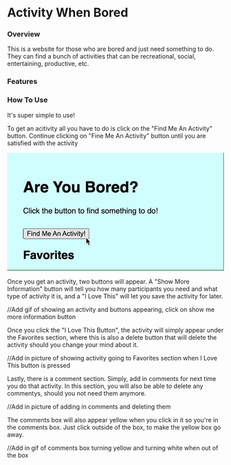 # Activity When Bored  

### Overview 
This is a website for those who are bored and just need something to do. They can find a bunch of activities that can be recreational, social, entertaining, productive, etc. 

### Features 


### How To Use 

It's super simple to use! 

To get an acitivity all you have to do is click on the "Find Me An Activity" button. Continue clicking on "Fine Me An Activity" button until you are satisfied with the activity 

<img src ="images/Find Me An Activity Button.gif">

Once you get an activity, two buttons will appear. A "Show More Information" button will tell you how many participants you need and what type of activity it is, and a "I Love This" will let you save the activity for later. 

//Add gif of showing an activity and buttons appearing, click on show me more information button 

Once you click the "I Love This Button", the activity will simply appear under the Favorites section, where this is also a delete button that will delete the activity should you change your mind about it. 

//Add in picture of showing activity going to Favorites section when I Love This button is pressed 

Lastly, there is a comment section. Simply, add in comments for next time you do that activity. In this section, you will also be able to delete any commentys, should you not need them anymore. 

//Add in picture of adding in comments and deleting them 

The comments box will also appear yellow when you click in it so you're in the comments box. Just click outside of the box, to make the yellow box go away. 

//Add in gif of comments box turning yellow and turning white when out of the box 



